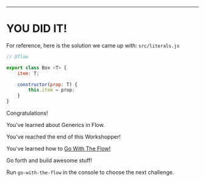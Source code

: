 ---

# YOU DID IT!

For reference, here is the solution we came up with:
`src/literals.js`
```js
// @flow

export class Box <T> {
    item: T;

    constructor(prop: T) {
        this.item = prop;
    }
}
```

Congratulations! 

You've learned about Generics in Flow.

You've reached the end of this Workshopper!

You've learned how to [Go With The Flow!](https://media3.giphy.com/media/1iLVlbhSDNCy6fII/giphy.gif)

Go forth and build awesome stuff!

Run `go-with-the-flow` in the console to choose the next challenge.
